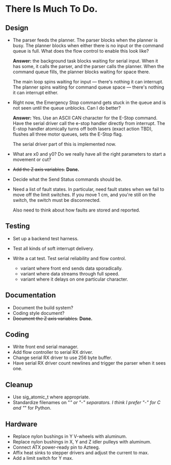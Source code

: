 # There Is Much To Do.


## Design


* The parser feeds the planner.  The parser blocks when the planner is
  busy.  The planner blocks when either there is no input or the
  command queue is full.  What does the flow control to enable this
  look like?

  **Answer:** the background task blocks waiting for serial input.  When it
  has some, it calls the parser, and the parser calls the planner.  When
  the command queue fills, the planner blocks waiting for space there.

  The main loop spins waiting for input &mdash; there's nothing it can
  interrupt.  The planner spins waiting for command queue space &mdash;
  there's nothing it can interrupt either.


* Right now, the Emergency Stop command gets stuck in the queue and is
  not seen until the queue unblocks.  Can I do better?

  **Answer:** Yes.  Use an ASCII CAN character for the E-Stop command.
  Have the serial driver call the e-stop handler directly from
  interrupt.  The E-stop handler atomically turns off both lasers
  (exact action TBD), flushes all three motor queues, sets the E-Stop
  flag.

  The serial driver part of this is implemented now.


* What are x0 and y0?  Do we really have all the right parameters to
  start a movement or cut?


* <strike>Add the Z axis variables.</strike>
  **Done.**


* Decide what the Send Status commands should be.


* Need a list of fault states.  In particular, need fault states when
  we fail to move off the limit switches.  If you move 1 cm, and
  you're still on the switch, the switch must be disconnected.

  Also need to think about how faults are stored and reported.


## Testing

+ Set up a backend test harness.
* Test all kinds of soft interrupt delivery.
+ Write a cat test.  Test serial reliability and flow control.

  - variant where front end sends data sporadically.
  - variant where data streams through full speed.
  - variant where it delays on one particular character.


## Documentation

* Document the build system?
* Coding style document?
* <strike>Document the Z axis variables.</strike>  **Done.**


## Coding

* Write front end serial manager.
* Add flow controller to serial RX driver.
* Change serial RX driver to use 256 byte buffer.
* Have serial RX driver count newlines and trigger the parser when it sees one.


## Cleanup

* Use sig_atomic_t where appropriate.
* Standardize filenames on "_" or "-" separators.
    I think I prefer "-" for C and "_" for Python.


## Hardware

* Replace nylon bushings in Y V-wheels with aluminum.
* Replace nylon bushings in X, Y and Z idler pulleys with aluminum.
* Connect ATX power-ready pin to Azteeg.
* Affix heat sinks to stepper drivers and adjust the current to max.
* Add a limit switch for Y max.
